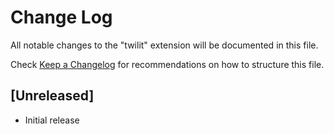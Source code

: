 # Change Log

All notable changes to the "twilit" extension will be documented in this file.

Check [Keep a Changelog](http://keepachangelog.com/) for recommendations on how to structure this file.

## [Unreleased]

- Initial release